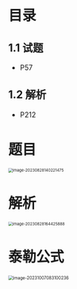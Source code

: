 # 目录



## 1.1 试题

* P57



## 1.2 解析

* P212



# 题目

<img src="https://cvp.oss-cn-shanghai.aliyuncs.com/picgo/202308281402580.png" alt="image-20230828140221475" style="zoom: 55%;" />



# 解析

<img src="https://cvp.oss-cn-shanghai.aliyuncs.com/picgo/202308281644077.png" alt="image-20230828164425888" style="zoom: 55%;" />

# 泰勒公式

<img src="https://cvp.oss-cn-shanghai.aliyuncs.com/picgo/202310070831471.png" alt="image-20231007083100236" style="zoom:60%;" />
